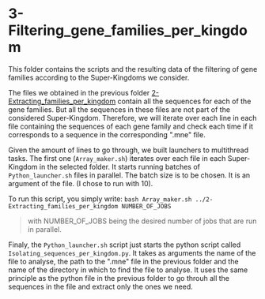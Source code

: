 # 3-Filtering_gene_families_per_kingdom

This folder contains the scripts and the resulting data of the filtering of gene families according to the Super-Kingdoms we consider.

The files we obtained in the previous folder [2-Extracting_families_per_kingdom](https://github.com/BasilePajot/Database_3D_proteins/tree/main/2-Extracting_families_per_kingdom) contain all the sequences for each of the gene families. But all the sequences in these files are not part of the considered Super-Kingdom.
Therefore, we will iterate over each line in each file containing the sequences of each gene family and check each time if it corresponds to a sequence in the corresponding ".mne" file.

Given the amount of lines to go through, we built launchers to multithread tasks. 
The first one (`Array_maker.sh`) iterates over each file in each Super-Kingdom in the selected folder. It starts running batches of `Python_launcher.sh` files in parallel. The batch size is to be chosen. It is an argument of the file. (I chose to run with 10).

To run this script, you simply write:
`
bash Array_maker.sh ../2-Extracting_families_per_kingdom NUMBER_OF_JOBS
`
> with NUMBER_OF_JOBS being the desired number of jobs that are run in parallel.

Finaly, the `Python_launcher.sh` script just starts the python script called `Isolating_sequences_per_kingdom.py`.
It takes as arguments the name of the file to analyse, the path to the ".mne" file in the previous folder and the name of the directory in which to find the file to analyse.
It uses the same principle as the python file in the previous folder to go throuh all the sequences in the file and extract only the ones we need.

